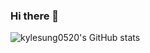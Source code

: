 ### Hi there 👋

![kylesung0520's GitHub stats](https://github-readme-stats.vercel.app/api?username=kylesung0520&show_icons=true&theme=radical)
<!--
**kylesung0520/kylesung0520** is a ✨ _special_ ✨ repository because its `README.md` (this file) appears on your GitHub profile.

Here are some ideas to get you started:

- 🔭 I’m currently working on ...
- 🌱 I’m currently learning ...
- 👯 I’m looking to collaborate on ...
- 🤔 I’m looking for help with ...
- 💬 Ask me about ...
- 📫 How to reach me: ...
- 😄 Pronouns: ...
- ⚡ Fun fact: ...
-->
